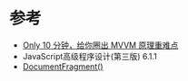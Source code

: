 # 参考

- [Only 10 分钟，给你圈出 MVVM 原理重难点](https://mp.weixin.qq.com/s/tNKyuIcvPxOIK_TxWzoyhg)
- JavaScript高级程序设计(第三版) 6.1.1
- [DocumentFragment()](https://developer.mozilla.org/zh-CN/docs/Web/API/DocumentFragment/DocumentFragment)
